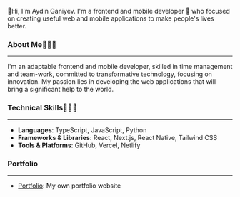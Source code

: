 👋Hi, I'm Aydin Ganiyev. I'm a frontend and mobile developer 🔭 who focused on creating useful web and mobile applications to make people's lives better.

### About Me🙋🏻‍♂️
---
I'm an adaptable frontend and mobile developer, skilled in time management and team-work, committed to transformative technology, focusing on innovation. My passion lies in developing the web applications that will bring a significant help to the world.

### Technical Skills🧑🏻‍💻
---
- **Languages**: TypeScript, JavaScript, Python
- **Frameworks & Libraries**: React, Next.js, React Native, Tailwind CSS
- **Tools & Platforms**: GitHub, Vercel, Netlify

### Portfolio
---
- [Portfolio](https://aydingani.vercel.app): My own portfolio website
<!--
**aydingani/aydingani** is a ✨ _special_ ✨ repository because its `README.md` (this file) appears on your GitHub profile.

Here are some ideas to get you started:

- 🔭 I’m currently working on ...
- 🌱 I’m currently learning ...
- 👯 I’m looking to collaborate on ...
- 🤔 I’m looking for help with ...
- 💬 Ask me about ...
- 📫 How to reach me: ...
- 😄 Pronouns: ...
- ⚡ Fun fact: ...
-->
